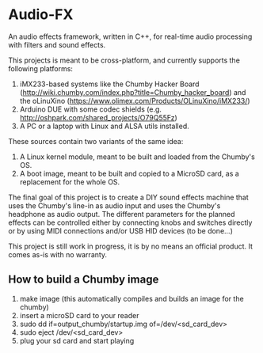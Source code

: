 Audio-FX
========

An audio effects framework, written in C++, for real-time audio processing with filters and sound effects.

This projects is meant to be cross-platform, and currently supports the following platforms:

1. iMX233-based systems like the Chumby Hacker Board (http://wiki.chumby.com/index.php?title=Chumby_hacker_board) and the oLinuXino (https://www.olimex.com/Products/OLinuXino/iMX233/)
2. Arduino DUE with some codec shields (e.g. http://oshpark.com/shared_projects/O79Q55Fz)
3. A PC or a laptop with Linux and ALSA utils installed.

These sources contain two variants of the same idea:
1. A Linux kernel module, meant to be built and loaded from the Chumby's OS.
2. A boot image, meant to be built and copied to a MicroSD card, as a replacement for the whole OS.

The final goal of this project is to create a DIY sound effects machine that uses the Chumby's line-in as audio input and uses the Chumby's headphone as audio output. The different parameters for the planned effects can be controlled either by connecting knobs and switches directly or by using MIDI connections and/or USB HID devices (to be done...)

This project is still work in progress, it is by no means an official product.
It comes as-is with no warranty.


How to build a Chumby image
---------------------------
1. make image (this automatically compiles and builds an image for the chumby)
2. insert a microSD card to your reader
3. sudo dd if=output_chumby/startup.img of=/dev/<sd_card_dev>
4. sudo eject /dev/<sd_card_dev>
5. plug your sd card and start playing

